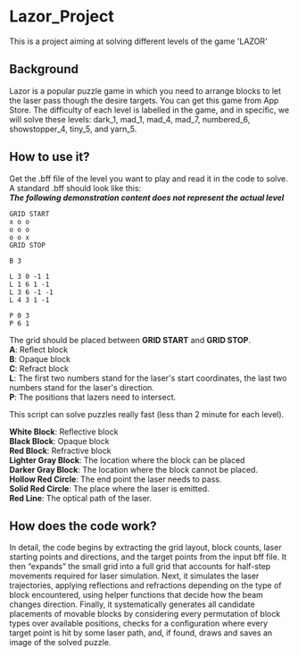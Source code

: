 # Lazor_Project
This is a project aiming at solving different levels of the game 'LAZOR'
## Background
Lazor is a popular puzzle game in which you need to arrange blocks to let the laser pass though the desire targets. You can get this game from App Store. The difficulty of each level is labelled in the game, and in specific, we will solve these levels: dark_1, mad_1, mad_4, mad_7, numbered_6, showstopper_4, tiny_5, and yarn_5. 

## How to use it?
Get the .bff file of the level you want to play and read it in the code to solve. A standard .bff should look like this:  
***The following demonstration content does not represent the actual level***
```
GRID START
x o o
o o o
o o x
GRID STOP

B 3

L 3 0 -1 1
L 1 6 1 -1
L 3 6 -1 -1
L 4 3 1 -1

P 0 3
P 6 1
```
The grid should be placed between **GRID START** and **GRID STOP**.  
**A**: Reflect block  
**B**: Opaque block  
**C**: Refract block  
**L**: The first two numbers stand for the laser's start coordinates, the last two numbers stand for the laser's direction.  
**P**: The positions that lazers need to intersect.  

This script can solve puzzles really fast (less than 2 minute for each level). 
  

**White Block**: Reflective block  
**Black Block**: Opaque block  
**Red Block**: Refractive block  
**Lighter Gray Block**: The location where the block can be placed  
**Darker Gray Block**: The location where the block cannot be placed.  
**Hollow Red Circle**: The end point the laser needs to pass.  
**Solid Red Circle**: The place where the laser is emitted.  
**Red Line**: The optical path of the laser.  

## How does the code work?

In detail, the code begins by extracting the grid layout, block counts, laser starting points and directions, and the target points from the input bff file. It then “expands” the small grid into a full grid that accounts for half-step movements required for laser simulation. Next, it simulates the laser trajectories, applying reflections and refractions depending on the type of block encountered, using helper functions that decide how the beam changes direction. Finally, it systematically generates all candidate placements of movable blocks by considering every permutation of block types over available positions, checks for a configuration where every target point is hit by some laser path, and, if found, draws and saves an image of the solved puzzle.

